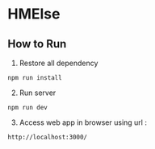 # HMElse

## How to Run

1. Restore all dependency

```
npm run install
```

2. Run server

```
npm run dev
```

3. Access web app in browser using url :

```
http://localhost:3000/
```
